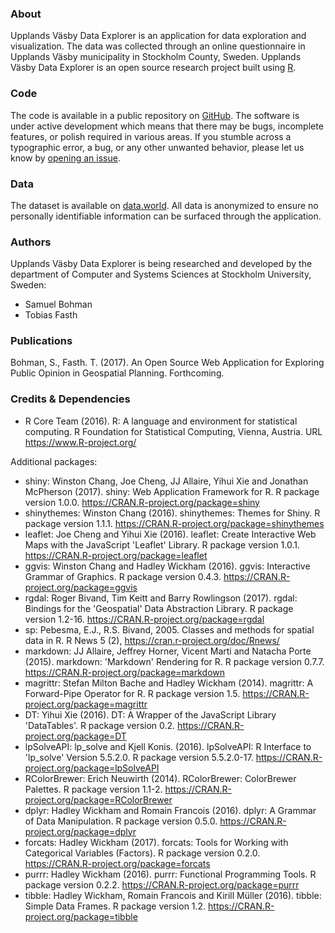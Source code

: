 ### About

Upplands Väsby Data Explorer is an application for data exploration and visualization. The data was collected through an online questionnaire in Upplands Väsby municipality in Stockholm County, Sweden. Upplands Väsby Data Explorer is an open source research project built using [R](https://cran.r-project.org/). 

### Code

The code is available in a public repository on [GitHub](https://github.com/samuel-bohman/xplor). The software is under active development which means that there may be bugs, incomplete features, or polish required in various areas. If you stumble across a typographic error, a bug, or any other unwanted behavior, please let us know by [opening an issue](https://github.com/samuel-bohman/xplor/issues). 

### Data

The dataset is available on [data.world](https://data.world/samuel-bohman/2015-upplands-vasby-municipality). All data is anonymized to ensure no personally identifiable information can be surfaced through the application. 


### Authors

Upplands Väsby Data Explorer is being researched and developed by the department of Computer and Systems Sciences at Stockholm University, Sweden:

* Samuel Bohman
* Tobias Fasth

### Publications

Bohman, S., Fasth. T. (2017). An Open Source Web Application for Exploring Public Opinion in Geospatial Planning. Forthcoming.  

### Credits & Dependencies

* R Core Team (2016). R: A language and environment for statistical computing. R Foundation for Statistical Computing, Vienna, Austria. URL https://www.R-project.org/

Additional packages:

* shiny: Winston Chang, Joe Cheng, JJ Allaire, Yihui Xie and Jonathan McPherson (2017). shiny: Web Application Framework for R. R package version 1.0.0. https://CRAN.R-project.org/package=shiny
* shinythemes: Winston Chang (2016). shinythemes: Themes for Shiny. R package version 1.1.1. https://CRAN.R-project.org/package=shinythemes
* leaflet: Joe Cheng and Yihui Xie (2016). leaflet: Create Interactive Web Maps with the JavaScript 'Leaflet' Library. R package version 1.0.1. https://CRAN.R-project.org/package=leaflet
* ggvis: Winston Chang and Hadley Wickham (2016). ggvis: Interactive Grammar of Graphics. R package version 0.4.3. https://CRAN.R-project.org/package=ggvis
* rgdal: Roger Bivand, Tim Keitt and Barry Rowlingson (2017). rgdal: Bindings for the 'Geospatial' Data Abstraction Library. R package version 1.2-16. https://CRAN.R-project.org/package=rgdal
* sp: Pebesma, E.J., R.S. Bivand, 2005. Classes and methods for spatial data in R. R News 5 (2), https://cran.r-project.org/doc/Rnews/
* markdown: JJ Allaire, Jeffrey Horner, Vicent Marti and Natacha Porte (2015). markdown: 'Markdown' Rendering for R. R package version 0.7.7. https://CRAN.R-project.org/package=markdown
* magrittr: Stefan Milton Bache and Hadley Wickham (2014). magrittr: A Forward-Pipe Operator for R. R package version 1.5. https://CRAN.R-project.org/package=magrittr
* DT: Yihui Xie (2016). DT: A Wrapper of the JavaScript Library 'DataTables'. R package version 0.2. https://CRAN.R-project.org/package=DT
* lpSolveAPI: lp_solve and Kjell Konis. (2016). lpSolveAPI: R Interface to 'lp_solve' Version 5.5.2.0. R package version 5.5.2.0-17. https://CRAN.R-project.org/package=lpSolveAPI
* RColorBrewer: Erich Neuwirth (2014). RColorBrewer: ColorBrewer Palettes. R package version 1.1-2. https://CRAN.R-project.org/package=RColorBrewer
* dplyr: Hadley Wickham and Romain Francois (2016). dplyr: A Grammar of Data Manipulation. R package version 0.5.0. https://CRAN.R-project.org/package=dplyr
* forcats: Hadley Wickham (2017). forcats: Tools for Working with Categorical Variables (Factors). R package version 0.2.0. https://CRAN.R-project.org/package=forcats
* purrr: Hadley Wickham (2016). purrr: Functional Programming Tools. R package version 0.2.2. https://CRAN.R-project.org/package=purrr
* tibble: Hadley Wickham, Romain Francois and Kirill Müller (2016). tibble: Simple Data Frames. R package version 1.2. https://CRAN.R-project.org/package=tibble
